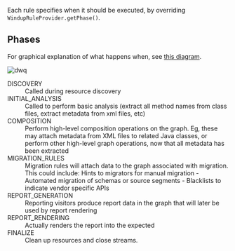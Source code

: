 Each rule specifies when it should be executed, by overriding `WindupRuleProvider.getPhase()`.

## Phases

For graphical explanation of what happens when, see [this diagram](https://docs.google.com/drawings/d/1IMnds3Qu8Wwcf7_mr7NJ9a3YgtcGJ7dejl09EhWl7Vc/edit).

![dwq](https://lh3.google.com/iBiXUSdawIDviNT7rVtgfNh9EgQKXQy9TyHCj2eEulLc5kTe6zvnSVGrE7klWnb3YOMIqRyBU3awvoqrOKCKE2YAq9lABpQ7=w1413-h963)

<dl>
<dt>DISCOVERY
<dd>Called during resource discovery

<dt>INITIAL_ANALYSIS
<dd>Called to perform basic analysis (extract all method names from class files, extract metadata from xml files, etc)


<dt>COMPOSITION
<dd>
     Perform high-level composition operations on the graph.
     Eg, these may attach metadata from XML files to related Java classes, or perform other high-level graph
     operations, now that all metadata has been extracted

<dt>MIGRATION_RULES
<dd>
     Migration rules will attach data to the graph associated with migration. This could include:
     Hints to migrators for manual migration - Automated migration of schemas or source segments - Blacklists to indicate vendor specific APIs

<dt>REPORT_GENERATION
<dd>     Reporting visitors produce report data in the graph that will later be used by report rendering


<dt>REPORT_RENDERING
<dd>     Actually renders the report into the expected


<dt>FINALIZE
<dd>     Clean up resources and close streams.

</dl>
